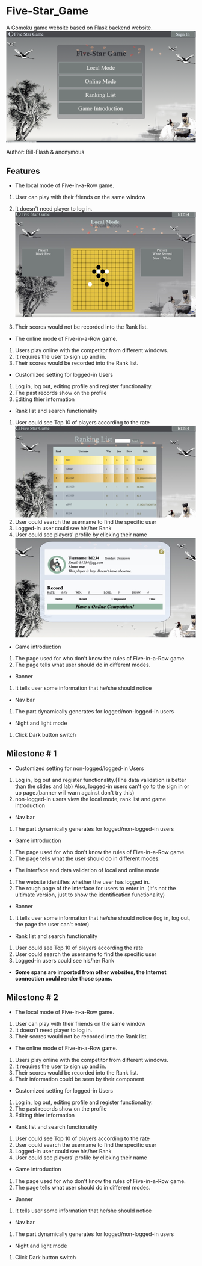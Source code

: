 # Five-Star_Game
A Gomoku game website based on Flask backend website.
![](./homepage.jpg)

Author: Bill-Flash & anonymous
## Features

- The local mode of Five-in-a-Row game.
1. User can play with their friends on the same window
1. It doesn't need player to log in.
![](./game.jpg)

1. Their scores would not be recorded into the Rank list.
- The online mode of Five-in-a-Row game.
1. Users play online with the competitor from different windows.
1. It requires the user to sign up and in.
1. Their scores would be recorded into the Rank list.
- Customized setting for logged-in Users
1. Log in, log out, editing profile and register functionality.
1. The past records show on the profile
1. Editing thier information
- Rank list and search functionality
1. User could see Top 10 of players according to the rate ![](./rank.jpg)
1. User could search the username to find the specific user
1. Logged-in user could see his/her Rank
1. User could see players' profile by clicking their name
![](./dashboard.jpg)
- Game introduction
1. The page used for who don't know the rules of Five-in-a-Row game.
1. The page tells what user should do in different modes.
- Banner
1. It tells user some information that he/she should notice
- Nav bar
1. The part dynamically generates for logged/non-logged-in users
- Night and light mode
1. Click Dark button switch

## Milestone # 1 
- Customized setting for non-logged/logged-in Users
1. Log in, log out and register functionality.(The data validation is better than the slides and lab) Also, logged-in users can't go to the sign in or up page.(banner will warn against don't try this)
1. non-logged-in users view the local mode, rank list and game introduction
- Nav bar
1. The part dynamically generates for logged/non-logged-in users
- Game introduction
1. The page used for who don't know the rules of Five-in-a-Row game.
1. The page tells what the user should do in different modes.
- The interface and data validation of local and online mode
1. The website identifies whether the user has logged in.
1. The rough page of the interface for users to enter in. (It's not the ultimate version, just to show the identification functionality)
- Banner
1. It tells user some information that he/she should notice (log in, log out, the page the user can't enter)
- Rank list and search functionality
1. User could see Top 10 of players according the rate
1. User could search the username to find the specific user
1. Logged-in users could see his/her Rank
- **Some spans are imported from other websites, the Internet connection could render those spans.**

## Milestone # 2
- The local mode of Five-in-a-Row game.
1. User can play with their friends on the same window
1. It doesn't need player to log in.
1. Their scores would not be recorded into the Rank list.
- The online mode of Five-in-a-Row game.
1. Users play online with the competitor from different windows.
1. It requires the user to sign up and in.
1. Their scores would be recorded into the Rank list.
1. Their information could be seen by their component
- Customized setting for logged-in Users
1. Log in, log out, editing profile and register functionality.
1. The past records show on the profile
1. Editing thier information
- Rank list and search functionality
1. User could see Top 10 of players according to the rate
1. User could search the username to find the specific user
1. Logged-in user could see his/her Rank
1. User could see players' profile by clicking their name
- Game introduction
1. The page used for who don't know the rules of Five-in-a-Row game.
1. The page tells what user should do in different modes.
- Banner
1. It tells user some information that he/she should notice
- Nav bar
1. The part dynamically generates for logged/non-logged-in users
- Night and light mode
1. Click Dark button switch
